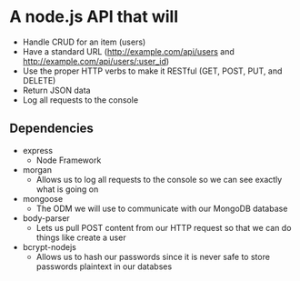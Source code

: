 # A node.js API that will

* Handle CRUD for an item (users)
* Have a standard URL (http://example.com/api/users and http://example.com/api/users/:user_id)
* Use the proper HTTP verbs to make it RESTful (GET, POST, PUT, and DELETE)
* Return JSON data
* Log all requests to the console


## Dependencies

* express
  * Node Framework
* morgan
  * Allows us to log all requests to the console so we can see exactly what is going on
* mongoose
  * The ODM we will use to communicate with our MongoDB database
* body-parser
  * Lets us pull POST content from our HTTP request so that we can do things like create a user
* bcrypt-nodejs
  * Allows us to hash our passwords since it is never safe to store passwords plaintext in our databses
